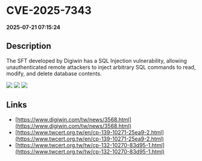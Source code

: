 # CVE-2025-7343

**2025-07-21 07:15:24**

## Description
The SFT developed by Digiwin has a SQL Injection vulnerability, allowing unauthenticated remote attackers to inject arbitrary SQL commands to read, modify, and delete database contents.

![](https://img.shields.io/static/v1?label=Score&message=9.3&color=red)
![](https://img.shields.io/static/v1?label=Severity&message=CRITICAL&color=red)
![](https://img.shields.io/static/v1?label=CWE&message=SQL&color=green)

## Links
- [https://www.digiwin.com/tw/news/3568.html](https://www.digiwin.com/tw/news/3568.html)
- [https://www.twcert.org.tw/en/cp-139-10271-25ea9-2.html](https://www.twcert.org.tw/en/cp-139-10271-25ea9-2.html)
- [https://www.twcert.org.tw/tw/cp-132-10270-83d95-1.html](https://www.twcert.org.tw/tw/cp-132-10270-83d95-1.html)
